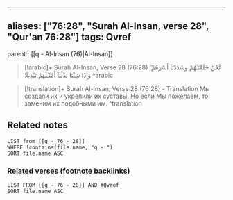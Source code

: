 
---
aliases: ["76:28", "Surah Al-Insan, verse 28", "Qur'an 76:28"]
tags: Qvref
---

parent:: [[q - Al-Insan (76)|Al-Insan]]

> [!arabic]+ Surah Al-Insan, Verse 28 (76:28)
> <span class="quran-arabic">نَّحْنُ خَلَقْنَـٰهُمْ وَشَدَدْنَآ أَسْرَهُمْ ۖ وَإِذَا شِئْنَا بَدَّلْنَآ أَمْثَـٰلَهُمْ تَبْدِيلًا</span>
^arabic

> [!translation]+ Surah Al-Insan, Verse 28 (76:28) - Translation
> Мы создали их и укрепили их суставы. Но если Мы пожелаем, то заменим их подобными им.
^translation



## Related notes
```dataview
LIST from [[q - 76 - 28]]
WHERE !contains(file.name, "q - ")
SORT file.name ASC
```

### Related verses (footnote backlinks)
```dataview
LIST FROM [[q - 76 - 28]] AND #Qvref
SORT file.name ASC
```

